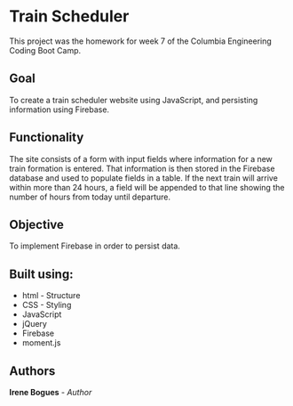 # Train Scheduler

This project was the homework for week 7 of the Columbia Engineering Coding Boot Camp.

## Goal
To create a train scheduler website using JavaScript, and persisting information using Firebase.

## Functionality
The site consists of a form with input fields where information for a new train formation is entered. That information is then stored in the Firebase database and used to populate fields in a table. If the next train will arrive within more than 24 hours, a field will be appended to that line showing the number of hours from today until departure.

## Objective
To implement Firebase in order to persist data.

## Built using:
* html - Structure
* CSS - Styling
* JavaScript
* jQuery
* Firebase
* moment.js

## Authors
**Irene Bogues** - *Author*
